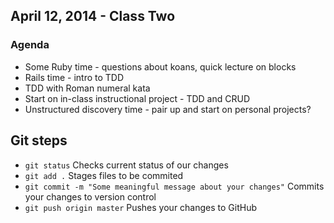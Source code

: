 ## April 12, 2014 - Class Two

### Agenda
* Some Ruby time - questions about koans, quick lecture on blocks
* Rails time - intro to TDD
* TDD with Roman numeral kata
* Start on in-class instructional project - TDD and CRUD
* Unstructured discovery time - pair up and start on personal projects?

## Git steps

* `git status` Checks current status of our changes
* `git add .` Stages files to be commited
* `git commit -m "Some meaningful message about your changes"` Commits your changes to version control
* `git push origin master` Pushes your changes to GitHub

